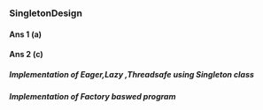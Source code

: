 ### SingletonDesign
#### Ans 1 (a)
#### Ans 2 (c)

##### Implementation of Eager,Lazy ,Threadsafe using Singleton class
##### Implementation of Factory baswed program
